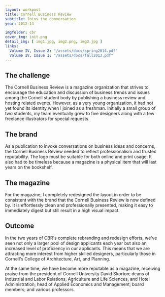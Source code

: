```yaml
---
layout: workpost
title: Cornell Business Review
subtitle: Joins the conversation
year: 2012-14

imgfolder: cbr
cover_img: init.png
detail_img: [ img1.jpg, img2.png, img3.jpg ]
links:
  Volume IV, Issue 2: "/assets/docs/spring2014.pdf"
  Volume IV, Issue 1: "/assets/docs/fall2013.pdf"
---
```


## The challenge
The Cornell Business Review is a magazine organization that strives to encourage the education and discussion of business trends and issues among the Cornell student body by publishing a business review and hosting related events. However, as a very young organization, it had not yet found its identity when I joined as a freshman. Initially a small group of two students, my team eventually grew to five designers along with a few freelance illustrators for special requests.

## The brand
As a publication to invoke conversations on business ideas and concerns, the Cornell Business Review needed to reflect professionalism and trusted reputability. The logo must be suitable for both online and print usage. It also had to be timeless because a magazine is a physical item that will last years on the bookshelf.

## The magazine
For the magazine, I completely redesigned the layout in order to be consistent with the brand that the Cornell Business Review is now defined by. It is effortlessly clean and professionally presented, making it easy to immediately digest but still result in a high visual impact.

## Outcome
In the two years of CBR's complete rebranding and redesign efforts, we've seen not only a larger pool of design applicants each year but also an increased level of proficiency in our applicants. This means that we are attracting more interest from higher skilled designers, particularly those in Cornell's College of Architecture, Art, and Planning.

At the same time, we have become more reputable as a magazine, receiving praise from the president of Cornell University David Skorton; deans of Industrial and Labor Relations, Agriculture and Life Sciences, and Hotel Administration; head of Applied Economics and Management; board members; and various professors.
